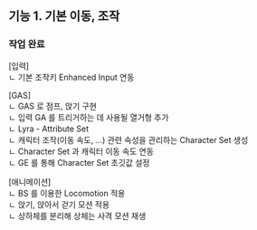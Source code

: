 ## 기능 1. 기본 이동, 조작
### 작업 완료

[입력] <br/>
ㄴ 기본 조작키 Enhanced Input 연동

[GAS] <br/>
ㄴ GAS 로 점프, 앉기 구현 <br/>
ㄴ 입력 GA 를 트리거하는 데 사용될 열거형 추가 <br/>
ㄴ Lyra - Attribute Set <br/>
ㄴ 캐릭터 조작(이동 속도, ...) 관련 속성을 관리하는 Character Set 생성 <br/>
ㄴ Character Set 과 캐릭터 이동 속도 연동 <br/>
ㄴ GE 를 통해 Character Set 초깃값 설정 <br/>

[애니메이션] <br/>
ㄴ BS 를 이용한 Locomotion 적용 <br/>
ㄴ 앉기, 앉아서 걷기 모션 적용 <br/>
ㄴ 상하체를 분리해 상체는 사격 모션 재생 <br/>
